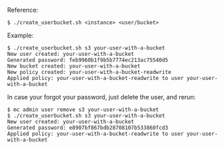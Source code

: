 Reference:

```
$ ./create_userbucket.sh <instance> <user/bucket>
```

Example:

```
$ ./create_userbucket.sh s3 your-user-with-a-bucket
New user created: your-user-with-a-bucket
Generated password: feb9960b1f9b5b7774ec213ac75540d5
New bucket created: your-user-with-a-bucket
New policy created: your-user-with-a-bucket-readwrite
Applied policy: your-user-with-a-bucket-readwrite to user your-user-with-a-bucket
```

In case your forgot your password, just delete the user, and rerun:
```
$ mc admin user remove s3 your-user-with-a-bucket
$ ./create_userbucket.sh s3 your-user-with-a-bucket
New user created: your-user-with-a-bucket
Generated password: e8907bf867bdb28708107b533860fcd3
Applied policy: your-user-with-a-bucket-readwrite to user your-user-with-a-bucket
```
